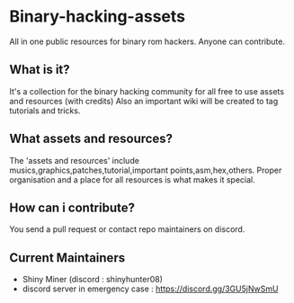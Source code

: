 # Binary-hacking-assets
All in one public resources for binary rom hackers. Anyone can contribute.
## What is it?
It's a collection for the binary hacking community for all free to use assets and resources (with credits) Also an important wiki will be created to tag tutorials and tricks.

## What assets and resources?
The 'assets and resources' include musics,graphics,patches,tutorial,important points,asm,hex,others. Proper organisation and a place for all resources is what makes it special.

## How can i contribute?
You send a pull request or contact repo maintainers on discord.

## Current Maintainers 
- Shiny Miner (discord : shinyhunter08)
- discord server in emergency case : https://discord.gg/3GU5jNwSmU
